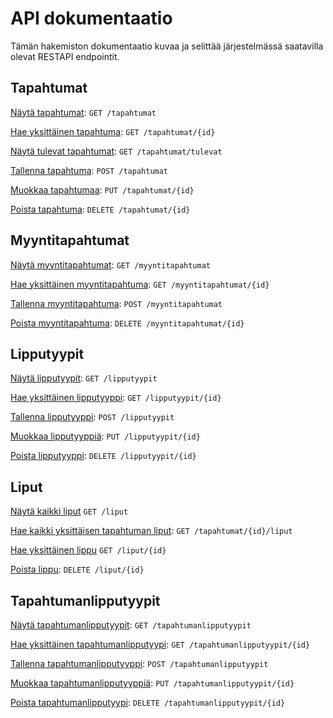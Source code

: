 # API dokumentaatio

Tämän hakemiston dokumentaatio kuvaa ja selittää järjestelmässä saatavilla olevat RESTAPI endpointit.

## Tapahtumat

[Näytä tapahtumat](/Dokumentit/API%20dokumentaatio/Tapahtumat/get.md): `GET /tapahtumat`

[Hae yksittäinen tapahtuma](</Dokumentit/API%20dokumentaatio/Tapahtumat/get(id).md>): `GET /tapahtumat/{id}`

[Näytä tulevat tapahtumat](/Dokumentit/API%20dokumentaatio/Tapahtumat/get-tulevat.md): `GET /tapahtumat/tulevat`

[Tallenna tapahtuma](/Dokumentit/API%20dokumentaatio/Tapahtumat/post.md): `POST /tapahtumat`

[Muokkaa tapahtumaa](/Dokumentit/API%20dokumentaatio/Tapahtumat/put.md): `PUT /tapahtumat/{id}`

[Poista tapahtuma](/Dokumentit/API%20dokumentaatio/Tapahtumat/delete.md): `DELETE /tapahtumat/{id}`

## Myyntitapahtumat

[Näytä myyntitapahtumat](/Dokumentit/API%20dokumentaatio/Myyntitapahtumat/get.md): `GET /myyntitapahtumat`

[Hae yksittäinen myyntitapahtuma](</Dokumentit/API%20dokumentaatio/Myyntitapahtumat/get(id).md>): `GET /myyntitapahtumat/{id}`

[Tallenna myyntitapahtuma](/Dokumentit/API%20dokumentaatio/Myyntitapahtumat/post.md): `POST /myyntitapahtumat`

[Poista myyntitapahtuma](/Dokumentit/API%20dokumentaatio/Myyntitapahtumat/delete.md): `DELETE /myyntitapahtumat/{id}`

## Lipputyypit

[Näytä lipputyypit](/Dokumentit/API%20dokumentaatio/Lipputyypit/get.md): `GET /lipputyypit`

[Hae yksittäinen lipputyyppi](</Dokumentit/API%20dokumentaatio/Lipputyypit/get(id).md>): `GET /lipputyypit/{id}`

[Tallenna lipputyyppi](/Dokumentit/API%20dokumentaatio/Lipputyypit/post.md): `POST /lipputyypit`

[Muokkaa lipputyyppiä](/Dokumentit/API%20dokumentaatio/Lipputyypit/put.md): `PUT /lipputyypit/{id}`

[Poista lipputyyppi](/Dokumentit/API%20dokumentaatio/Lipputyypit/delete.md): `DELETE /lipputyypit/{id}`

## Liput

[Näytä kaikki liput](/Dokumentit/API%20dokumentaatio/Liput/get.md) `GET /liput`

[Hae kaikki yksittäisen tapahtuman liput](/Dokumentit/API%20dokumentaatio/Liput/get(tapahtumat-liput).md): `GET /tapahtumat/{id}/liput`

[Hae yksittäinen lippu](</Dokumentit/API%20dokumentaatio/Liput/get(id).md>) `GET /liput/{id}`

[Poista lippu](</Dokumentit/API%20dokumentaatio/Liput/delete.md>): `DELETE /liput/{id}`


## Tapahtumanlipputyypit

[Näytä tapahtumanlipputyypit](/Dokumentit/API%20dokumentaatio/Tapahtumanlipputyyppi/get.md): `GET /tapahtumanlipputyypit`

[Hae yksittäinen tapahtumanlipputyypi](</Dokumentit/API%20dokumentaatio/Tapahtumanlipputyyppi/get(id).md>): `GET /tapahtumanlipputyypit/{id}`

[Tallenna tapahtumanlipputyyppi](/Dokumentit/API%20dokumentaatio/Tapahtumanlipputyyppi/post.md): `POST /tapahtumanlipputyypit`

[Muokkaa tapahtumanlipputyyppiä](/Dokumentit/API%20dokumentaatio/Tapahtumanlipputyyppi/put.md): `PUT /tapahtumanlipputyypit/{id}`

[Poista tapahtumanlipputyypi](</Dokumentit/API%20dokumentaatio/Tapahtumanlipputyyppi/delete.md>): `DELETE /tapahtumanlipputyypit/{id}`
